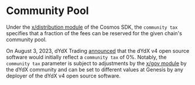 # Community Pool

Under the [x/distribution module](https://docs.cosmos.network/main/modules/distribution#reward-to-the-community-pool) of the Cosmos SDK, the `community tax` specifies that a fraction of the fees can be reserved for the given chain's community pool.&#x20;

On August 3, 2023, dYdX Trading [announced](https://dydx.exchange/blog/v4-rewards-and-parameters) that the dYdX v4 open source software would initially reflect a `community tax` of 0%. Notably, the `community tax` parameter is subject to adjustments by the [x/gov module](https://docs.cosmos.network/main/modules/gov) by the dYdX community and can be set to different values at Genesis by any deployer of the dYdX v4 open source software.&#x20;
